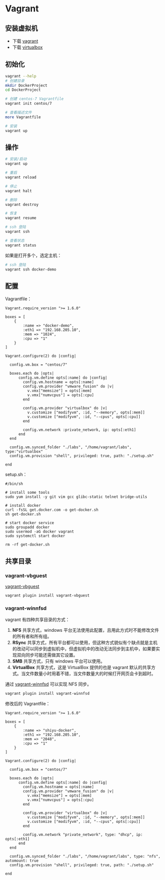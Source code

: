 # Vagrant

## 安装虚拟机

- 下载 [vagrant](https://www.vagrantup.com/)
- 下载 [virtualbox](https://www.virtualbox.org/wiki/Downloads)

## 初始化

```bash
vagrant --help
# 创建目录
mkdir DockerProject
cd DockerProject

# 创建 centos-7 Vagrantfile
vagrant init centos/7

# 查看描述文件
more Vagrantfile

# 安装
vagrant up
```

## 操作

```bash
# 安装/启动
vagrant up

# 重启
vagrant reload

# 停止
vagrant halt

# 删除
vagrant destroy

# 恢复
vagrant resume

# ssh 登陆
vagrant ssh

# 查看状态
vagrant status
```

如果是打开多个，选定主机：

```bash
# ssh 登陆
vagrant ssh docker-demo
```

## 配置

Vagrantfile：

```
Vagrant.require_version ">= 1.6.0"

boxes = [
    {
        :name => "docker-demo",
        :eth1 => "192.168.205.10",
        :mem => "1024",
        :cpu => "1"
    }
]

Vagrant.configure(2) do |config|

  config.vm.box = "centos/7"

  boxes.each do |opts|
      config.vm.define opts[:name] do |config|
        config.vm.hostname = opts[:name]
        config.vm.provider "vmware_fusion" do |v|
          v.vmx["memsize"] = opts[:mem]
          v.vmx["numvcpus"] = opts[:cpu]
        end

        config.vm.provider "virtualbox" do |v|
          v.customize ["modifyvm", :id, "--memory", opts[:mem]]
          v.customize ["modifyvm", :id, "--cpus", opts[:cpu]]
        end

        config.vm.network :private_network, ip: opts[:eth1]
      end
  end

  config.vm.synced_folder "./labs", "/home/vagrant/labs", type:"virtualbox"
  config.vm.provision "shell", privileged: true, path: "./setup.sh"

end
```

setup.sh：

```shell
#/bin/sh

# install some tools
sudo yum install -y git vim gcc glibc-static telnet bridge-utils

# install docker
curl -fsSL get.docker.com -o get-docker.sh
sh get-docker.sh

# start docker service
sudo groupadd docker
sudo usermod -aG docker vagrant
sudo systemctl start docker

rm -rf get-docker.sh
```

## 共享目录

### vagrant-vbguest

[vagrant-vbguest](https://github.com/dotless-de/vagrant-vbguest)

```bash
vagrant plugin install vagrant-vbguest
```

### vagrant-winnfsd

vagrant 有四种共享目录的方式：

1. **NFS** 共享方式，windows 平台无法使用此配置，且用此方式时不能修改文件的所有者和所有组。
2. **RSync** 共享方式，所有平台都可以使用，但这种方式貌似有个缺点就是主机的改动可以同步到虚拟机中，但虚拟机中的改动无法同步到主机中，如果要实现双向同步可能还需做其它设置。
3. **SMB** 共享方式，只有 windows 平台可以使用。
4. **VirtualBox** 共享方式，这是 VirtualBox 提供的也是 vagrant 默认的共享方式。当文件数量小时用着不错，当文件数量大的时候打开网页会卡到超时。

通过 [vagrant-winnfsd](https://github.com/winnfsd/vagrant-winnfsd) 可以实现 NFS 同步。

```bash
vagrant plugin install vagrant-winnfsd
```

修改后的 Vagrantfile：

```
Vagrant.require_version ">= 1.6.0"

boxes = [
    {
        :name => "shiyu-docker",
        :eth1 => "192.168.205.10",
        :mem => "2048",
        :cpu => "1"
    }
]

Vagrant.configure(2) do |config|

  config.vm.box = "centos/7"

  boxes.each do |opts|
      config.vm.define opts[:name] do |config|
        config.vm.hostname = opts[:name]
        config.vm.provider "vmware_fusion" do |v|
          v.vmx["memsize"] = opts[:mem]
          v.vmx["numvcpus"] = opts[:cpu]
        end

        config.vm.provider "virtualbox" do |v|
          v.customize ["modifyvm", :id, "--memory", opts[:mem]]
          v.customize ["modifyvm", :id, "--cpus", opts[:cpu]]
        end

        config.vm.network "private_network", type: "dhcp", ip: opts[:eth1]
      end
  end

  config.vm.synced_folder "./labs", "/home/vagrant/labs", type: "nfs", automount: true
  config.vm.provision "shell", privileged: true, path: "./setup.sh"

end
```
